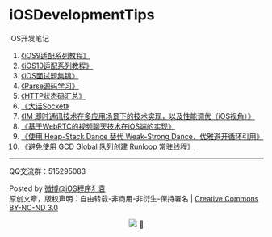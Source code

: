# iOSDevelopmentTips
 iOS开发笔记

 1.  [《iOS9适配系列教程》](https://github.com/ChenYilong/iOS9AdaptationTips) 
 2.  [《iOS10适配系列教程》]( https://github.com/ChenYilong/iOS10AdaptationTips ) 
 2.  [《iOS面试题集锦》](https://github.com/ChenYilong/iOSInterviewQuestions) 
 3.  [《Parse源码学习》]( https://github.com/ChenYilong/ParseSourceCodeStudy ) 
 4.  [《HTTP状态码汇总》](https://github.com/ChenYilong/iOSBlog/issues/3) 
 5.  [《大话Socket》](https://github.com/ChenYilong/iOSBlog/issues/5) 
 6.  [《IM 即时通讯技术在多应用场景下的技术实现，以及性能调优（iOS视角）》]( https://github.com/ChenYilong/iOSBlog/issues/6) 
 7.  [《基于WebRTC的视频聊天技术在iOS端的实现》](https://github.com/ChenYilong/WebRTC)
 8.  [《使用 Heap-Stack Dance 替代 Weak-Strong Dance，优雅避开循环引用》](https://github.com/ChenYilong/iOSBlog/issues/4) 
 9. [《避免使用 GCD Global 队列创建 Runloop 常驻线程》](https://github.com/ChenYilong/iOSBlog/issues/9)
  
----------

QQ交流群：515295083

Posted by [微博@iOS程序犭袁](http://weibo.com/luohanchenyilong/)  
原创文章，版权声明：自由转载-非商用-非衍生-保持署名 | [Creative Commons BY-NC-ND 3.0](http://creativecommons.org/licenses/by-nc-nd/3.0/deed.zh)
<p align="center"><a href="http://weibo.com/u/1692391497?s=6uyXnP" target="_blank"><img border="0" src="http://service.t.sina.com.cn/widget/qmd/1692391497/b46c844b/1.png"/></a></a> 


